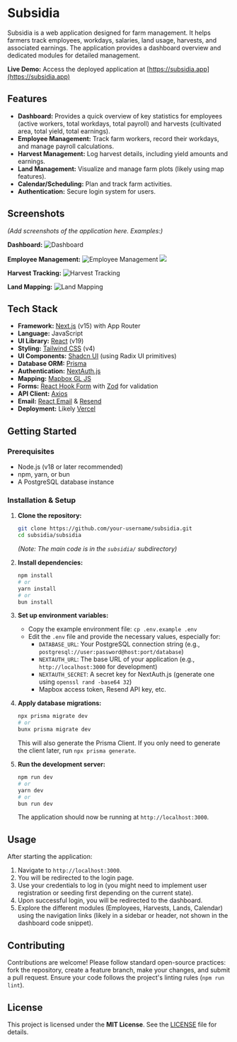 # Subsidia

Subsidia is a web application designed for farm management. It helps farmers track employees, workdays, salaries, land usage, harvests, and associated earnings. The application provides a dashboard overview and dedicated modules for detailed management.

**Live Demo:** Access the deployed application at [https://subsidia.app](https://subsidia.app)

## Features

*   **Dashboard:** Provides a quick overview of key statistics for employees (active workers, total workdays, total payroll) and harvests (cultivated area, total yield, total earnings).
*   **Employee Management:** Track farm workers, record their workdays, and manage payroll calculations.
*   **Harvest Management:** Log harvest details, including yield amounts and earnings.
*   **Land Management:** Visualize and manage farm plots (likely using map features).
*   **Calendar/Scheduling:** Plan and track farm activities.
*   **Authentication:** Secure login system for users.

## Screenshots

*(Add screenshots of the application here. Examples:)*

**Dashboard:**
![Dashboard](/placeholders/placeholder-dashboard.png)

**Employee Management:**
![Employee Management](/placeholders/placeholder-employee-single.png)
![](/placeholders/placeholder-salaries.png)

**Harvest Tracking:**
![Harvest Tracking](/placeholders/placeholder-harvest.png)

**Land Mapping:**
![Land Mapping](/placeholders/placeholder-lands.png)

## Tech Stack

*   **Framework:** [Next.js](https://nextjs.org/) (v15) with App Router
*   **Language:** JavaScript
*   **UI Library:** [React](https://reactjs.org/) (v19)
*   **Styling:** [Tailwind CSS](https://tailwindcss.com/) (v4)
*   **UI Components:** [Shadcn UI](https://ui.shadcn.com/) (using Radix UI primitives)
*   **Database ORM:** [Prisma](https://www.prisma.io/)
*   **Authentication:** [NextAuth.js](https://next-auth.js.org/)
*   **Mapping:** [Mapbox GL JS](https://docs.mapbox.com/mapbox-gl-js/api/)
*   **Forms:** [React Hook Form](https://react-hook-form.com/) with [Zod](https://zod.dev/) for validation
*   **API Client:** [Axios](https://axios-http.com/)
*   **Email:** [React Email](https://react.email/) & [Resend](https://resend.com/)
*   **Deployment:** Likely [Vercel](https://vercel.com/)

## Getting Started

### Prerequisites

*   Node.js (v18 or later recommended)
*   npm, yarn, or bun
*   A PostgreSQL database instance

### Installation & Setup

1.  **Clone the repository:**
    ```bash
    git clone https://github.com/your-username/subsidia.git
    cd subsidia/subsidia 
    ```
    *(Note: The main code is in the `subsidia/` subdirectory)*

2.  **Install dependencies:**
    ```bash
    npm install 
    # or
    yarn install
    # or
    bun install 
    ```

3.  **Set up environment variables:**
    *   Copy the example environment file: `cp .env.example .env`
    *   Edit the `.env` file and provide the necessary values, especially for:
        *   `DATABASE_URL`: Your PostgreSQL connection string (e.g., `postgresql://user:password@host:port/database`)
        *   `NEXTAUTH_URL`: The base URL of your application (e.g., `http://localhost:3000` for development)
        *   `NEXTAUTH_SECRET`: A secret key for NextAuth.js (generate one using `openssl rand -base64 32`)
        *   Mapbox access token, Resend API key, etc.

4.  **Apply database migrations:**
    ```bash
    npx prisma migrate dev
    # or
    bunx prisma migrate dev
    ```
    This will also generate the Prisma Client. If you only need to generate the client later, run `npx prisma generate`.

5.  **Run the development server:**
    ```bash
    npm run dev
    # or
    yarn dev
    # or 
    bun run dev
    ```
    The application should now be running at `http://localhost:3000`.

## Usage

After starting the application:

1.  Navigate to `http://localhost:3000`.
2.  You will be redirected to the login page.
3.  Use your credentials to log in (you might need to implement user registration or seeding first depending on the current state).
4.  Upon successful login, you will be redirected to the dashboard.
5.  Explore the different modules (Employees, Harvests, Lands, Calendar) using the navigation links (likely in a sidebar or header, not shown in the dashboard code snippet).

## Contributing

Contributions are welcome! Please follow standard open-source practices: fork the repository, create a feature branch, make your changes, and submit a pull request. Ensure your code follows the project's linting rules (`npm run lint`).

## License

This project is licensed under the **MIT License**. See the [LICENSE](LICENSE) file for details.
